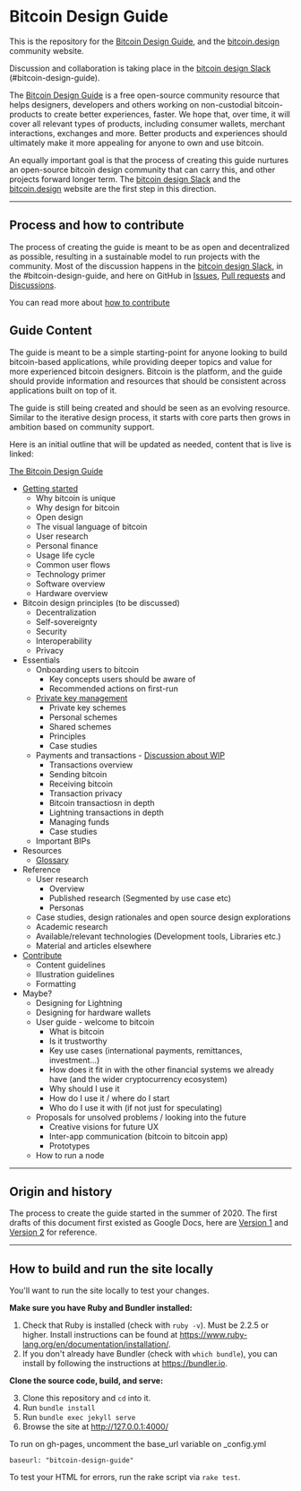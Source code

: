 # Bitcoin Design Guide

This is the repository for the [Bitcoin Design Guide](https://bitcoin.design/guide/), and the [bitcoin.design](http://bitcoin.design) community website.

Discussion and collaboration is taking place in the [bitcoin design Slack](http://bitcoindesigners.org) (#bitcoin-design-guide).

The [Bitcoin Design Guide](https://bitcoin.design/guide/) is a free open-source community resource that helps designers, developers and others working on non-custodial bitcoin-products to create better experiences, faster. We hope that, over time, it will cover all relevant types of products, including consumer wallets, merchant interactions, exchanges and more. Better products and experiences should ultimately make it more appealing for anyone to own and use bitcoin.

An equally important goal is that the process of creating this guide nurtures an open-source bitcoin design community that can carry this, and other projects forward longer term. The [bitcoin design Slack](http://bitcoindesigners.org) and the [bitcoin.design](http://bitcoin.design) website are the first step in this direction.

---

## Process and how to contribute

The process of creating the guide is meant to be as open and decentralized as possible, resulting in a sustainable model to run projects with the community. Most of the discussion happens in the [bitcoin design Slack](http://bitcoindesigners.org), in the #bitcoin-design-guide, and here on GitHub in [Issues](https://github.com/BitcoinDesign/Guide/issues), [Pull requests](https://github.com/BitcoinDesign/Guide/pulls) and [Discussions](https://github.com/BitcoinDesign/Guide/discussions).

You can read more about [how to contribute](https://bitcoin.design/guide/contribute/)

## Guide Content

The guide is meant to be a simple starting-point for anyone looking to build bitcoin-based applications, while providing deeper topics and value for more experienced bitcoin designers. Bitcoin is the platform, and the guide should provide information and resources that should be consistent across applications built on top of it.

The guide is still being created and should be seen as an evolving resource. Similar to the iterative design process, it starts with core parts then grows in ambition based on community support.

Here is an initial outline that will be updated as needed, content that is live is linked:

[The Bitcoin Design Guide](https://bitcoin.design/guide/)
*   [Getting started](https://bitcoin.design/guide/getting-started/introduction/)
    *   Why bitcoin is unique
    *   Why design for bitcoin
    *   Open design
    *   The visual language of bitcoin
    *   User research
    *   Personal finance
    *   Usage life cycle
    *   Common user flows
    *   Technology primer
    *   Software overview
    *   Hardware overview
*   Bitcoin design principles (to be discussed)
    *   Decentralization
    *   Self-sovereignty
    *   Security
    *   Interoperability
    *   Privacy
*   Essentials
    *   Onboarding users to bitcoin
        *   Key concepts users should be aware of
        *   Recommended actions on first-run
    *   [Private key management](https://bitcoin.design/guide/private-key-management/introduction/)
        *   Private key schemes
        *   Personal schemes
        *   Shared schemes
        *   Principles
        *   Case studies
    *   Payments and transactions - [Discussion about WIP](https://github.com/BitcoinDesign/Guide/discussions/98)
        *   Transactions overview
        *   Sending bitcoin
        *   Receiving bitcoin
        *   Transaction privacy
        *   Bitcoin transactiosn in depth
        *   Lightning transactions in depth
        *   Managing funds
        *   Case studies
    *   Important BIPs
*   Resources
    *   [Glossary](https://bitcoin.design/guide/glossary/)
*   Reference
    *   User research
        *   Overview
        *   Published research (Segmented by use case etc)
        *   Personas
    *   Case studies, design rationales and open source design explorations
    *   Academic research
    *   Available/relevant technologies (Development tools, Libraries etc.)
    *   Material and articles elsewhere
*   [Contribute](https://bitcoin.design/guide/contribute/)
    *   Content guidelines
    *   Illustration guidelines
    *   Formatting
*   Maybe?
    *   Designing for Lightning
    *   Designing for hardware wallets
    *   User guide - welcome to bitcoin
        *   What is bitcoin
        *   Is it trustworthy
        *   Key use cases (international payments, remittances, investment…)
        *   How does it fit in with the other financial systems we already have (and the wider cryptocurrency ecosystem)
        *   Why should I use it
        *   How do I use it / where do I start
        *   Who do I use it with (if not just for speculating)
    *   Proposals for unsolved problems / looking into the future
        *   Creative visions for future UX
        *   Inter-app communication (bitcoin to bitcoin app)
        *   Prototypes
    *   How to run a node



---

## Origin and history

The process to create the guide started in the summer of 2020. The first drafts of this document first existed as Google Docs, here are [Version 1](https://docs.google.com/document/d/1omAxwvCSRlo_u5UL3ThTXFhNccDuN7GJOi4RlZfk--w/edit#heading=h.75nvyav1r98b) and [Version 2](https://docs.google.com/document/d/1YiYeRIybGmxmErCOI4Jc8Qajz3JGM1JYVfUtpzyCzSk/edit?usp=sharing) for reference.


---


## How to build and run the site locally

You'll want to run the site locally to test your changes.

**Make sure you have Ruby and Bundler installed:**

1. Check that Ruby is installed (check with `ruby -v`). Must be 2.2.5 or higher. Install instructions can be found at https://www.ruby-lang.org/en/documentation/installation/.
2. If you don't already have Bundler (check with `which bundle`), you can install by following the instructions at https://bundler.io.

**Clone the source code, build, and serve:**

3. Clone this repository and `cd` into it.
4. Run `bundle install`
5. Run `bundle exec jekyll serve`
6. Browse the site at http://127.0.0.1:4000/

To run on gh-pages, uncomment the base_url variable on _config.yml
```
baseurl: "bitcoin-design-guide"
```

To test your HTML for errors, run the rake script via `rake test`.
